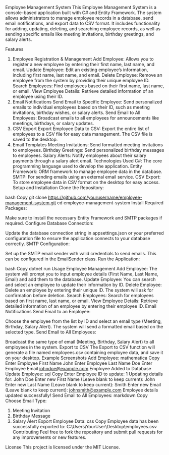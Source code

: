 Employee Management System
This Employee Management System is a console-based application built with C# and Entity Framework. The system allows administrators to manage employee records in a database, send email notifications, and export data to CSV format. It includes functionality for adding, updating, deleting, and searching employee records, as well as sending specific emails like meeting invitations, birthday greetings, and salary alerts.

Features
1. Employee Registration & Management
Add Employee: Allows you to register a new employee by entering their first name, last name, and email.
Update Employee: Edit an existing employee’s information, including first name, last name, and email.
Delete Employee: Remove an employee from the system by providing their unique employee ID.
Search Employees: Find employees based on their first name, last name, or email.
View Employee Details: Retrieve detailed information of an employee using their ID.
2. Email Notifications
Send Email to Specific Employee: Send personalized emails to individual employees based on their ID, such as meeting invitations, birthday wishes, or salary alerts.
Send Email to All Employees: Broadcast emails to all employees for announcements like meetings, birthdays, or salary updates.
3. CSV Export
Export Employee Data to CSV: Export the entire list of employees to a CSV file for easy data management. The CSV file is saved to the desktop.
4. Email Templates
Meeting Invitations: Send formatted meeting invitations to employees.
Birthday Greetings: Send personalized birthday messages to employees.
Salary Alerts: Notify employees about their salary payments through a salary alert email.
Technologies Used
C#: The core programming language used to develop the application.
Entity Framework: ORM framework to manage employee data in the database.
SMTP: For sending emails using an external email service.
CSV Export: To store employee data in CSV format on the desktop for easy access.
Setup and Installation
Clone the Repository:

bash
Copy
git clone https://github.com/yourusername/employee-management-system.git
cd employee-management-system
Install Required Packages:

Make sure to install the necessary Entity Framework and SMTP packages if required.
Configure Database Connection:

Update the database connection string in appsettings.json or your preferred configuration file to ensure the application connects to your database correctly.
SMTP Configuration:

Set up the SMTP email sender with valid credentials to send emails. This can be configured in the EmailSender class.
Run the Application:

bash
Copy
dotnet run
Usage
Employee Management
Add Employee: The system will prompt you to input employee details (First Name, Last Name, Email) and add them to the database.
Update Employee: You can search and select an employee to update their information by ID.
Delete Employee: Delete an employee by entering their unique ID. The system will ask for confirmation before deletion.
Search Employees: Search for employees based on first name, last name, or email.
View Employee Details: Retrieve detailed information of an employee by entering their employee ID.
Email Notifications
Send Email to an Employee:

Choose the employee from the list by ID and select an email type (Meeting, Birthday, Salary Alert).
The system will send a formatted email based on the selected type.
Send Email to All Employees:

Broadcast the same type of email (Meeting, Birthday, Salary Alert) to all employees in the system.
Export to CSV
The Export to CSV function will generate a file named employees.csv containing employee data, and save it on your desktop.
Example Screenshots
Add Employee:
mathematica
Copy
Enter Employee First Name
John
Enter Employee Last Name
Doe
Enter Employee Email
johndoe@example.com
Employee Added to Database
Update Employee:
sql
Copy
Enter Employee ID to update:
1
Updating details for: John Doe
Enter new First Name (Leave blank to keep current):
John
Enter new Last Name (Leave blank to keep current):
Smith
Enter new Email (Leave blank to keep current):
johnsmith@example.com
Employee details updated successfully!
Send Email to All Employees:
markdown
Copy
Choose Email Type:
1. Meeting Invitation
2. Birthday Message
3. Salary Alert
Export Employee Data:
css
Copy
Employee data has been successfully exported to: C:\Users\YourUser\Desktop\employees.csv
Contributing
Feel free to fork the repository and submit pull requests for any improvements or new features.

License
This project is licensed under the MIT License.
